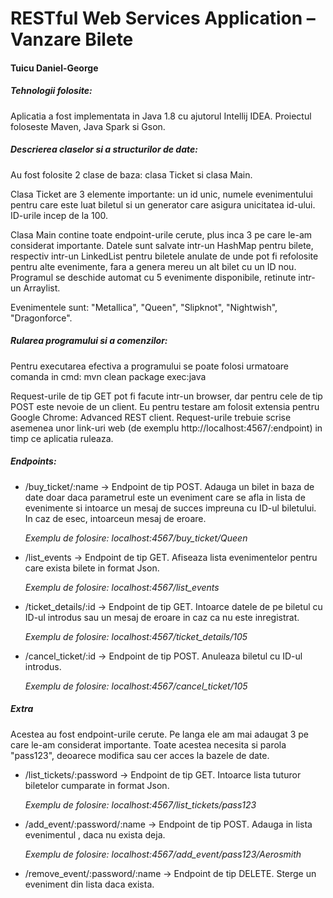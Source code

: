 # RESTful Web Services Application – Vanzare Bilete
#### Tuicu Daniel-George

##### Tehnologii folosite:
<p> Aplicatia a fost implementata in Java 1.8 cu ajutorul Intellij IDEA. Proiectul foloseste Maven, Java Spark si Gson. </p>

##### Descrierea claselor si a structurilor de date:
<p> 	Au fost folosite 2 clase de baza: clasa Ticket si clasa Main.</p> 
<p> Clasa Ticket are 3 elemente importante: un id unic, numele evenimentului pentru care este luat biletul si un generator care asigura unicitatea id-ului. ID-urile incep de la 100. <p>
<p> Clasa Main contine toate endpoint-urile cerute, plus inca 3 pe care le-am considerat importante. Datele sunt salvate intr-un HashMap pentru bilete, respectiv intr-un LinkedList pentru biletele anulate de unde pot fi refolosite pentru alte evenimente, fara a genera mereu un alt bilet cu un ID nou. Programul se deschide automat cu 5 evenimente disponibile, retinute intr-un Arraylist. </p>
<p> Evenimentele sunt: "Metallica", "Queen", "Slipknot", "Nightwish", "Dragonforce". </p>

##### Rularea programului si a comenzilor:
<p> Pentru executarea efectiva a programului se poate folosi urmatoare comanda in cmd: mvn clean package exec:java </p>

<p> Request-urile de tip GET pot fi facute intr-un browser, dar pentru cele de tip POST este nevoie de un client. Eu pentru testare am folosit extensia pentru Google Chrome: Advanced REST client. Request-urile trebuie scrise asemenea unor link-uri web (de exemplu http://localhost:4567/:endpoint) in timp ce aplicatia ruleaza. </p>

##### Endpoints:
* /buy_ticket/:name  ->  Endpoint de tip POST. Adauga un bilet in baza de date doar daca parametrul <name> este un eveniment care se afla in lista de evenimente si intoarce un mesaj de succes impreuna cu ID-ul biletului. In caz de esec, intoarceun mesaj de eroare.  
*<p> Exemplu de folosire: localhost:4567/buy_ticket/Queen </p>*

* /list_events  ->  Endpoint de tip GET. Afiseaza lista evenimentelor pentru 
care exista bilete in format Json.
*<p> Exemplu de folosire: localhost:4567/list_events</p>*

* /ticket_details/:id  ->  Endpoint de tip GET. Intoarce datele de pe biletul cu ID-ul introdus sau un mesaj de eroare in caz ca nu este inregistrat. 
*<p> Exemplu de folosire: localhost:4567/ticket_details/105 </p>*

* /cancel_ticket/:id  ->  Endpoint de tip POST. Anuleaza biletul cu ID-ul introdus. 
*<p> Exemplu de folosire: localhost:4567/cancel_ticket/105 </p>*

##### Extra
<p> Acestea au fost endpoint-urile cerute. Pe langa ele am mai adaugat 3 pe care le-am considerat importante. Toate acestea necesita si parola "pass123", deoarece modifica sau cer acces la bazele de date.</p>

* /list_tickets/:password  ->  Endpoint de tip GET. Intoarce lista tuturor biletelor cumparate in format Json.
*<p> Exemplu de folosire: localhost:4567/list_tickets/pass123 </p>*

* /add_event/:password/:name  ->  Endpoint de tip POST. Adauga in lista evenimentul <name>, daca nu exista deja.
*<p> Exemplu de folosire: localhost:4567/add_event/pass123/Aerosmith </p>*

* /remove_event/:password/:name -> Endpoint de tip DELETE. Sterge un eveniment din lista daca exista.
